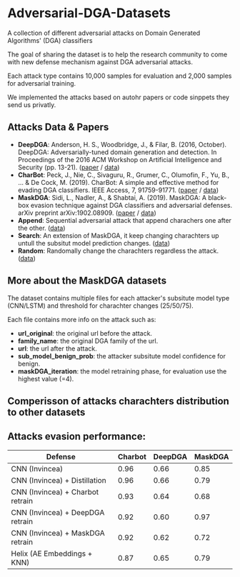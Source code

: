 # Adversarial-DGA-Datasets
A collection of different adversarial attacks on Domain Generated Algorithms' (DGA) classifiers

The goal of sharing the dataset is to help the research community to come with new defense mechanism against DGA adversarial attacks.

Each attack type contains 10,000 samples for evaluation and 2,000 samples for adversarial training.

We implemented the attacks based on autohr papers or code sinppets they send us privatly.


## Attacks Data & Papers
- **DeepDGA**: Anderson, H. S., Woodbridge, J., & Filar, B. (2016, October). DeepDGA: Adversarially-tuned domain generation and detection. In Proceedings of the 2016 ACM Workshop on Artificial Intelligence and Security (pp. 13-21). ([paper](https://arxiv.org/abs/1610.01969)  / [data](https://github.com/liorsidi/Adversarial-DGA-Datasets/tree/master/DeepDGA))
- **CharBot**: Peck, J., Nie, C., Sivaguru, R., Grumer, C., Olumofin, F., Yu, B., ... & De Cock, M. (2019). CharBot: A simple and effective method for evading DGA classifiers. IEEE Access, 7, 91759-91771. ([paper](https://arxiv.org/abs/1905.01078) / [data](https://github.com/liorsidi/Adversarial-DGA-Datasets/tree/master/CharBot))
- **MaskDGA**: Sidi, L., Nadler, A., & Shabtai, A. (2019). MaskDGA: A black-box evasion technique against DGA classifiers and adversarial defenses. arXiv preprint arXiv:1902.08909. ([paper](https://arxiv.org/abs/1902.08909) / [data](https://github.com/liorsidi/Adversarial-DGA-Datasets/tree/master/MaskDGA))
- **Append**: Sequential adversarial attack that append charachers one after the other. ([data](https://github.com/liorsidi/Adversarial-DGA-Datasets/tree/master/AppendAttack))
- **Search**: An extension of MaskDGA, it keep changing charachters up untull the subsitut model prediction changes. ([data](https://github.com/liorsidi/Adversarial-DGA-Datasets/tree/master/SearchAttack))
- **Random**: Randomally change the charachters regardless the attack. ([data](https://github.com/liorsidi/Adversarial-DGA-Datasets/tree/master/RandomAttack))


## More about the MaskDGA datasets
The dataset contains multiple files for each attacker's subsitute model type (CNN/LSTM) and threshold for charachter changes (25/50/75).

Each file contains more info on the attack such as: 
- **url_original**: the original url before the attack.
- **family_name**: the original DGA family of the url.
- **url**: the url after the attack.
- **sub_model_benign_prob**: the attacker subsitute model confidence for benign.
- **maskDGA_iteration**: the model retraining phase, for evaluation use the highest value (=4).


## Comperisson of attacks charachters distribution to other datasets


## Attacks evasion performance:

| Defense | Charbot | DeepDGA | MaskDGA |
| ------ | ------ |------ |------ |
| CNN (Invincea) |  0.96 | 0.66|0.85|0.50|
| CNN (Invincea) + Distillation |  0.96|0.66|0.79|0.49 |
| CNN (Invincea) + Charbot retrain |  0.93|0.64|0.68|0.50|
| CNN (Invincea) + DeepDGA retrain | 0.92|0.60|0.97|0.51|
| CNN (Invincea) + MaskDGA retrain | 0.92|0.62|0.72|0.95|
| Helix (AE Embeddings + KNN) |  0.87|0.65|0.79|0.73|
